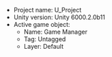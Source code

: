 <!-- UNITY CODE ASSIST INSTRUCTIONS START -->
- Project name: U_Project
- Unity version: Unity 6000.2.0b11
- Active game object:
  - Name: Game Manager
  - Tag: Untagged
  - Layer: Default
<!-- UNITY CODE ASSIST INSTRUCTIONS END -->